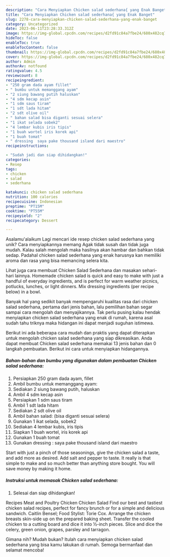 ```yaml
---
description: "Cara Menyiapkan Chicken salad sederhana{ yang Enak Banget"
title: "Cara Menyiapkan Chicken salad sederhana{ yang Enak Banget"
slug: 2278-cara-menyiapkan-chicken-salad-sederhana-yang-enak-banget
category: Uncategorized
date: 2023-06-11T23:28:33.312Z
image: https://img-global.cpcdn.com/recipes/d2fd91c84a7fbe24/680x482cq70/chicken-salad-sederhana-foto-resep-utama.jpg
hideToc: false
enableToc: true
enableTocContent: false
thumbnail: https://img-global.cpcdn.com/recipes/d2fd91c84a7fbe24/680x482cq70/chicken-salad-sederhana-foto-resep-utama.jpg
cover: https://img-global.cpcdn.com/recipes/d2fd91c84a7fbe24/680x482cq70/chicken-salad-sederhana-foto-resep-utama.jpg
author: Admin
authorAv: notfound
ratingvalue: 4.5
reviewcount: 8
recipeingredient:
- "250 gram dada ayam fillet"
- " bumbu untuk memanggang ayam"
- "2 siung bawang putih haluskan"
- "4 sdm kecap asin"
- "1 sdm saus tiram"
- "1 sdt lada hitam"
- "2 sdt olive oil"
- " bahan salad bisa diganti sesuai selera"
- "1 ikat selada sobek2"
- "4 lembar kubis iris tipis"
- "1 buah wortel iris korek api"
- "1 buah tomat"
- " dressing  saya pake thousand island dari maestro"
recipeinstructions:

- "Sudah jadi dan siap dihidangkan!"
categories:
- Resep
tags:
- chicken
- salad
- sederhana

katakunci: chicken salad sederhana 
nutrition: 100 calories
recipecuisine: Indonesian
preptime: "PT15M"
cooktime: "PT55M"
recipeyield: "2"
recipecategory: Dessert

---
```



Asalamu'alaikum Lagi mencari ide resep chicken salad sederhana yang unik? Cara menyiapkannya memang Agak tidak susah dan tidak juga mudah. Kalau salah mengolah maka hasilnya akan hambar dan bahkan tidak sedap. Padahal chicken salad sederhana yang enak harusnya kan memiliki aroma dan rasa yang bisa memancing selera kita.


Lihat juga cara membuat Chicken Salad Sederhana dan masakan sehari-hari lainnya. Homemade chicken salad is quick and easy to make with just a handful of everyday ingredients, and is perfect for warm weather picnics, potlucks, lunches, or light dinners. Mix dressing ingredients (per recipe below) in a bowl.

Banyak hal yang sedikit banyak mempengaruhi kualitas rasa dari chicken salad sederhana, pertama dari jenis bahan, lalu pemilihan bahan segar sampai cara mengolah dan menyajikannya. Tak perlu pusing kalau hendak menyiapkan chicken salad sederhana yang enak di rumah, karena asal sudah tahu triknya maka hidangan ini dapat menjadi suguhan istimewa.


Berikut ini ada beberapa cara mudah dan praktis yang dapat diterapkan untuk mengolah chicken salad sederhana yang siap dikreasikan. Anda dapat membuat Chicken salad sederhana memakai 13 jenis bahan dan 0 langkah pembuatan. Berikut ini cara untuk menyiapkan hidangannya.

<!--inarticleads1-->

##### Bahan-bahan dan bumbu yang digunakan dalam pembuatan Chicken salad sederhana:

1. Persiapkan 250 gram dada ayam, fillet
1. Ambil  bumbu untuk memanggang ayam:
1. Sediakan 2 siung bawang putih, haluskan
1. Ambil 4 sdm kecap asin
1. Persiapkan 1 sdm saus tiram
1. Ambil 1 sdt lada hitam
1. Sediakan 2 sdt olive oil
1. Ambil  bahan salad: (bisa diganti sesuai selera)
1. Gunakan 1 ikat selada, sobek2
1. Sediakan 4 lembar kubis, iris tipis
1. Siapkan 1 buah wortel, iris korek api
1. Gunakan 1 buah tomat
1. Gunakan  dressing : saya pake thousand island dari maestro


Start with just a pinch of those seasonings, give the chicken salad a taste, and add more as desired. Add salt and pepper to taste. It really is that simple to make and so much better than anything store bought. You will save money by making it home. 

<!--inarticleads2-->

##### Instruksi untuk memasak Chicken salad sederhana:


1. Selesai dan siap dihidangkan!

Recipes Meat and Poultry Chicken Chicken Salad Find our best and tastiest chicken salad recipes, perfect for fancy brunch or for a simple and delicious sandwich. Caitlin Bensel; Food Stylist: Torie Cox. Arrange the chicken breasts skin-side up on the prepared baking sheet. Transfer the cooled chicken to a cutting board and dice it into ½-inch pieces. Slice and dice the celery, green onion, grapes, parsley and tarragon. 

Gimana nih? Mudah bukan? Itulah cara menyiapkan chicken salad sederhana yang bisa kamu lakukan di rumah. Semoga bermanfaat dan selamat mencoba!
